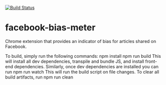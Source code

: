 [![Build Status](https://travis-ci.org/ChristopherPrice/facebook-bias-meter.svg?branch=master)](https://travis-ci.org/ChristopherPrice/facebook-bias-meter)
# facebook-bias-meter
Chrome extension that provides an indicator of bias for articles shared on Facebook.

To build, simply run the following commands:
    npm install
    npm run build
This will install all dev dependencies, transpile and bundle JS, and install front-end dependencies.
Similarly, once dev dependencies are installed you can run
    npm run watch
This will run the build script on file changes.
To clear all build artifacts, run
    npm run clean